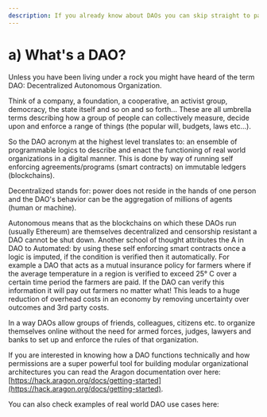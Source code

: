 ```yaml
---
description: If you already know about DAOs you can skip straight to part 2
---
```


# a\) What's a DAO?

Unless you have been living under a rock you might have heard of the term DAO: Decentralized Autonomous Organization. 

Think of a company, a foundation, a cooperative, an activist group, democracy, the state itself and so on and so forth... These are all umbrella terms  describing how a group of people can collectively measure, decide upon and enforce a range of things \(the popular will, budgets, laws etc...\). 

So the DAO acronym at the highest level translates to: an ensemble of programmable logics to describe and enact the functioning of real world organizations in a digital manner. This is done by way of running self enforcing agreements/programs \(smart contracts\) on immutable ledgers \(blockchains\).

Decentralized stands for: power does not reside in the hands of one person and the DAO's behavior can be the aggregation of millions of agents \(human or machine\).

Autonomous means that as the blockchains on which these DAOs run \(usually Ethereum\) are themselves decentralized and censorship resistant a DAO cannot be shut down. Another school of thought attributes the A in DAO to Automated: by using these self enforcing smart contracts once a logic is imputed, if the condition is verified then it automatically. For example a DAO that acts as a mutual insurance policy for farmers where if the average temperature in a region is verified to exceed 25° C over a certain time period the farmers are paid. If the DAO can verify this information it will pay out farmers no matter what! This leads to a huge reduction of overhead costs in an economy by removing uncertainty over outcomes and 3rd party costs.

In a way DAOs allow groups of friends, colleagues, citizens etc. to organize themselves online without the need for armed forces, judges, lawyers and banks to set up and enforce the rules of that organization.

If you are interested in knowing how a DAO functions technically and how permissions are a super powerful tool for building modular organizational architectures you can read  the Aragon documentation over here: [https://hack.aragon.org/docs/getting-started](https://hack.aragon.org/docs/getting-started).

You can also check examples of real world DAO use cases here: 

